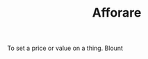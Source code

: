 ---
title: Afforare
letter: A
permalink: "/definitions/afforare.html"
body: To set a price or value on a thing. Blount
published_at: '2018-07-07'
layout: post
---